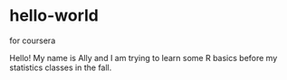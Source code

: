 # hello-world
for coursera

Hello! My name is Ally and I am trying to learn some R basics before my statistics classes in the fall. 

